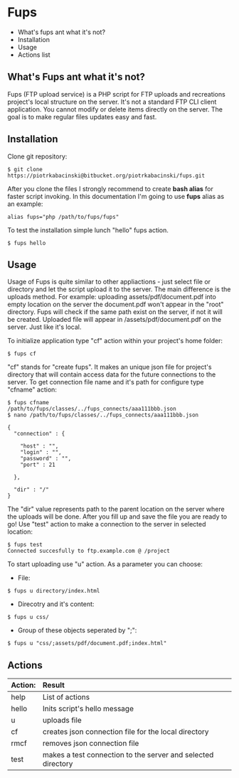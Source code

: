 # Fups #

* What's fups ant what it's not?
* Installation
* Usage
* Actions list

## What's Fups ant what it's not? ##

Fups (FTP upload service) is a PHP script for FTP uploads and recreations project's local structure on the server. It's not a standard FTP CLI client application. You cannot modify or delete items directly on the server. The goal is to make regular files updates easy and fast.

## Installation ##

Clone git repository:

```
$ git clone https://piotrkabacinski@bitbucket.org/piotrkabacinski/fups.git
```

After you clone the files I strongly recommend to create **bash alias** for faster script invoking. In this documentation I'm going to use **fups** alias as an example:

```
alias fups="php /path/to/fups/fups"
```

To test the installation simple lunch "hello" fups action.

```
$ fups hello
```
## Usage ##

Usage of Fups is quite similar to other appliactions - just select file or directory and let the script upload it to the server. The main difference is the uploads method. For example: uploading assets/pdf/document.pdf into empty location on the server the document.pdf won't appear in the "root" directory. Fups will check if the same path exist on the server, if not it will be created. Uploaded file will appear in /assets/pdf/document.pdf on the server. Just like it's local.

To initialize application type "cf" action within your project's home folder:

```
$ fups cf
```

"cf" stands for "create fups". It makes an unique json file for project's directory that will contain access data for the future connections to the server. To get connection file name and it's path for configure type "cfname" action:

```
$ fups cfname
/path/to/fups/classes/../fups_connects/aaa111bbb.json
$ nano /path/to/fups/classes/../fups_connects/aaa111bbb.json
```
```
{
  "connection" : {
    
    "host" : "",
    "login" : "",
    "password" : "",
    "port" : 21
    
  },
  
  "dir" : "/"
}
```
The "dir" value represents path to the parent location on the server where the uploads will be done. After you fill up and save the file you are ready to go! Use "test" action to make a connection to the server in selected location:

```
$ fups test
Connected succesfully to ftp.example.com @ /project
```

To start uploading use "u" action. As a parameter you can choose:

* File:
```
$ fups u directory/index.html
```
* Direcotry and it's content:
```
$ fups u css/
```
* Group of these objects seperated by ";":
```
$ fups u "css/;assets/pdf/document.pdf;index.html"
```
## Actions ##

Action:  | Result 
:---------|:-----
help      |List of actions
hello     |Inits script's hello message
u         |uploads file
cf        |creates json connection file for the local directory
rmcf      |removes json connection file
test      |makes a test connection to the server and selected directory
